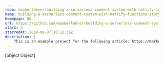 ```yaml
---
repo: maoberlehner/building-a-serverless-comment-system-with-netlify-functions-storyblok-and-vue
name: building-a-serverless-comment-system-with-netlify-functions-storyblok-and-vue
homepage: NA
url: https://github.com/maoberlehner/building-a-serverless-comment-system-with-netlify-functions-storyblok-and-vue
stars: 3
starredAt: 2018-08-07T16:12:39Z
description: |-
    This is an example project for the following article: https://markus.oberlehner.net/blog/building-a-serverless-comment-system-with-netlify-functions-storyblok-and-vue/
---
```


[object Object]
